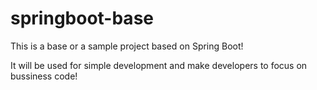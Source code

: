 # springboot-base
This is a base or a sample project based on Spring Boot!

It will be used for simple development and make developers to focus on bussiness code!
